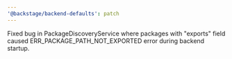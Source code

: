 ```yaml
---
'@backstage/backend-defaults': patch
---
```


Fixed bug in PackageDiscoveryService where packages with "exports" field caused ERR_PACKAGE_PATH_NOT_EXPORTED error during backend startup.
